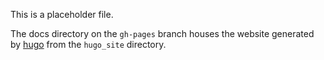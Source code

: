 This is a placeholder file.

The docs directory on the `gh-pages` branch houses the website generated by [hugo](https://gohugo.io/) from the `hugo_site` directory.
